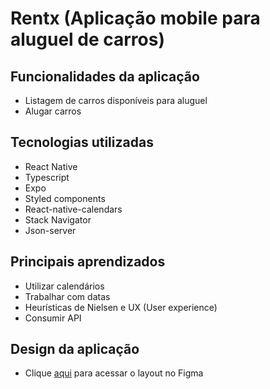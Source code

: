 # Rentx (Aplicação mobile para aluguel de carros)

## Funcionalidades da aplicação
- Listagem de carros disponíveis para aluguel
- Alugar carros

## Tecnologias utilizadas
- React Native
- Typescript
- Expo
- Styled components
- React-native-calendars
- Stack Navigator
- Json-server

## Principais aprendizados
- Utilizar calendários
- Trabalhar com datas
- Heurísticas de Nielsen e UX (User experience)
- Consumir API

## Design da aplicação
- Clique [aqui](https://www.figma.com/file/4ojyGi2mGuQaGK0sUHMAqB/RentX-Ignite?node-id=0%3A1) para acessar o layout no Figma